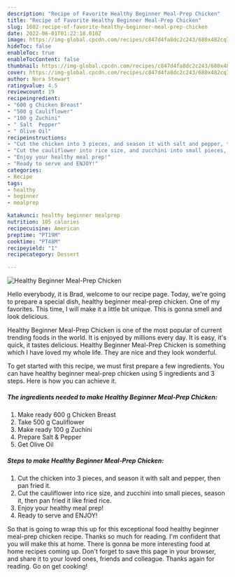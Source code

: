 ```yaml
---
description: "Recipe of Favorite Healthy Beginner Meal-Prep Chicken"
title: "Recipe of Favorite Healthy Beginner Meal-Prep Chicken"
slug: 1602-recipe-of-favorite-healthy-beginner-meal-prep-chicken
date: 2022-06-01T01:22:18.010Z
image: https://img-global.cpcdn.com/recipes/c847d4fa8dc2c243/680x482cq70/healthy-beginner-meal-prep-chicken-recipe-main-photo.jpg
hideToc: false
enableToc: true
enableTocContent: false
thumbnail: https://img-global.cpcdn.com/recipes/c847d4fa8dc2c243/680x482cq70/healthy-beginner-meal-prep-chicken-recipe-main-photo.jpg
cover: https://img-global.cpcdn.com/recipes/c847d4fa8dc2c243/680x482cq70/healthy-beginner-meal-prep-chicken-recipe-main-photo.jpg
author: Nora Stewart
ratingvalue: 4.5
reviewcount: 19
recipeingredient:
- "600 g Chicken Breast"
- "500 g Cauliflower"
- "100 g Zuchini"
- " Salt  Pepper"
- " Olive Oil"
recipeinstructions:
- "Cut the chicken into 3 pieces, and season it with salt and pepper, then pan fried it."
- "Cut the cauliflower into rice size, and zucchini into small pieces, season it, then pan fried it like fried rice."
- "Enjoy your healthy meal prep!"
- "Ready to serve and ENJOY!"
categories:
- Recipe
tags:
- healthy
- beginner
- mealprep

katakunci: healthy beginner mealprep 
nutrition: 105 calories
recipecuisine: American
preptime: "PT19M"
cooktime: "PT48M"
recipeyield: "1"
recipecategory: Dessert

---
```



![Healthy Beginner Meal-Prep Chicken](https://img-global.cpcdn.com/recipes/c847d4fa8dc2c243/680x482cq70/healthy-beginner-meal-prep-chicken-recipe-main-photo.jpg)

Hello everybody, it is Brad, welcome to our recipe page. Today, we're going to prepare a special dish, healthy beginner meal-prep chicken. One of my favorites. This time, I will make it a little bit unique. This is gonna smell and look delicious.

Healthy Beginner Meal-Prep Chicken is one of the most popular of current trending foods in the world. It is enjoyed by millions every day. It is easy, it's quick, it tastes delicious. Healthy Beginner Meal-Prep Chicken is something which I have loved my whole life. They are nice and they look wonderful.




To get started with this recipe, we must first prepare a few ingredients. You can have healthy beginner meal-prep chicken using 5 ingredients and 3 steps. Here is how you can achieve it.

<!--inarticleads1-->

##### The ingredients needed to make Healthy Beginner Meal-Prep Chicken:

1. Make ready 600 g Chicken Breast
1. Take 500 g Cauliflower
1. Make ready 100 g Zuchini
1. Prepare  Salt &amp; Pepper
1. Get  Olive Oil




<!--inarticleads2-->

##### Steps to make Healthy Beginner Meal-Prep Chicken:

1. Cut the chicken into 3 pieces, and season it with salt and pepper, then pan fried it.
1. Cut the cauliflower into rice size, and zucchini into small pieces, season it, then pan fried it like fried rice.
1. Enjoy your healthy meal prep!
1. Ready to serve and ENJOY!



So that is going to wrap this up for this exceptional food healthy beginner meal-prep chicken recipe. Thanks so much for reading. I'm confident that you will make this at home. There is gonna be more interesting food at home recipes coming up. Don't forget to save this page in your browser, and share it to your loved ones, friends and colleague. Thanks again for reading. Go on get cooking!
